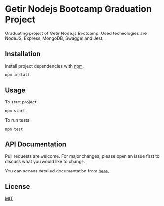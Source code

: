 # Getir Nodejs Bootcamp Graduation Project

Graduating project of Getir Node.js Bootcamp. Used technologies are NodeJS, Express, MongoDB, Swagger and Jest.

## Installation

Install project dependencies with [npm](https://www.npmjs.com).

```bash
npm install
```

## Usage

To start project
```
npm start
```
To run tests
```
npm test
```

## API Documentation
Pull requests are welcome. For major changes, please open an issue first to discuss what you would like to change.

You can access detailed documentation from [here.]()

## License
[MIT](https://choosealicense.com/licenses/mit/)
